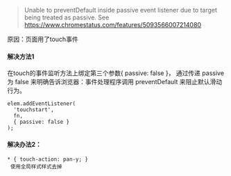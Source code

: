 > Unable to preventDefault inside passive event listener due to target being treated as passive. See https://www.chromestatus.com/features/5093566007214080

原因：页面用了touch事件

#### 解决方法1

在touch的事件监听方法上绑定第三个参数{ passive: false }，
通过传递 passive 为 false 来明确告诉浏览器：事件处理程序调用 preventDefault 来阻止默认滑动行为。

```
elem.addEventListener(
  'touchstart',
  fn,
  { passive: false }
);
```

#### 解决办法2：

```
* { touch-action: pan-y; } 
 使用全局样式样式去掉
```